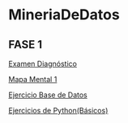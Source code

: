 # MineriaDeDatos

## FASE 1


[Examen Diagnóstico](https://github.com/HectorCedilloCharles1/MineriaDeDatos/blob/main/Ex-Diagnostico_1851642.pdf)

[Mapa Mental 1](https://github.com/HectorCedilloCharles1/MineriaDeDatos/blob/main/MapaMental_1_%7B1851642%7D.pdf)

[Ejercicio Base de Datos](https://github.com/HectorCedilloCharles1/MineriaDeDatos/blob/main/Bases%20de%20datos.pdf) 

[Ejercicios de Python(Básicos)](https://github.com/HectorCedilloCharles1/MineriaDeDatos/blob/main/Ej_Python_1851642.ipynb)
